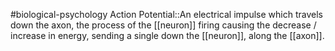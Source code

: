 #biological-psychology 
Action Potential::An electrical impulse which travels down the axon, the process of the [[neuron]] firing causing the decrease / increase in energy, sending a single down the [[neuron]], along the [[axon]]. 